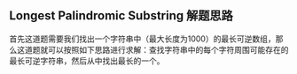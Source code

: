 ## Longest Palindromic Substring 解题思路

首先这道题需要我们找出一个字符串中（最大长度为1000）的最长可逆数组，那么这道题就可以按照如下思路进行求解：查找字符串中的每个字符周围可能存在的最长可逆字符串，然后从中找出最长的一个。
